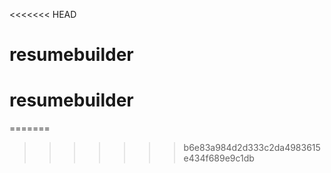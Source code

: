 <<<<<<< HEAD
# resumebuilder
# resumebuilder
=======

>>>>>>> b6e83a984d2d333c2da4983615e434f689e9c1db
